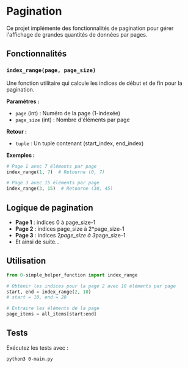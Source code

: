 # Pagination

Ce projet implémente des fonctionnalités de pagination pour gérer l'affichage de grandes quantités de données par pages.

## Fonctionnalités

### `index_range(page, page_size)`

Une fonction utilitaire qui calcule les indices de début et de fin pour la pagination.

**Paramètres :**
- `page` (int) : Numéro de la page (1-indexée)
- `page_size` (int) : Nombre d'éléments par page

**Retour :**
- `tuple` : Un tuple contenant (start_index, end_index)

**Exemples :**
```python
# Page 1 avec 7 éléments par page
index_range(1, 7)  # Retourne (0, 7)

# Page 3 avec 15 éléments par page  
index_range(3, 15)  # Retourne (30, 45)
```

## Logique de pagination

- **Page 1** : indices 0 à page_size-1
- **Page 2** : indices page_size à 2*page_size-1
- **Page 3** : indices 2*page_size à 3*page_size-1
- Et ainsi de suite...

## Utilisation

```python
from 0-simple_helper_function import index_range

# Obtenir les indices pour la page 2 avec 10 éléments par page
start, end = index_range(2, 10)
# start = 10, end = 20

# Extraire les éléments de la page
page_items = all_items[start:end]
```

## Tests

Exécutez les tests avec :
```bash
python3 0-main.py
```
